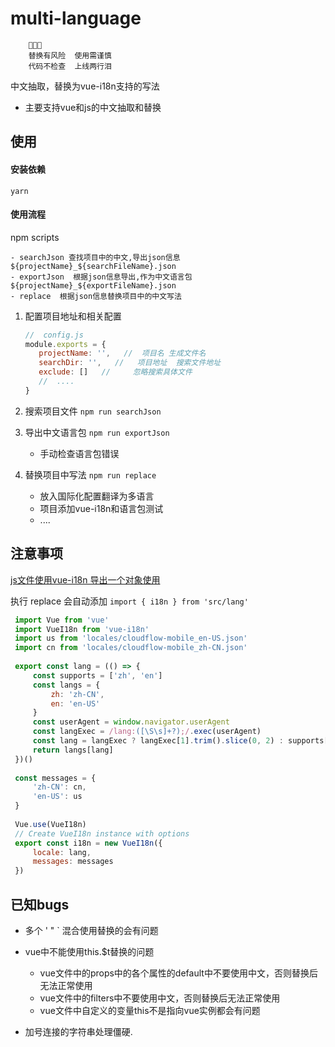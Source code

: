 # multi-language

```
    🤢🤢🤢
    替换有风险  使用需谨慎
    代码不检查  上线两行泪
```

中文抽取，替换为vue-i18n支持的写法

- 主要支持vue和js的中文抽取和替换



## 使用

#### 安装依赖
```shell script
yarn
```

#### 使用流程

 npm scripts
```
- searchJson 查找项目中的中文,导出json信息      ${projectName}_${searchFileName}.json
- exportJson  根据json信息导出,作为中文语言包   ${projectName}_${exportFileName}.json
- replace  根据json信息替换项目中的中文写法
```

1. 配置项目地址和相关配置 
    ```javascript
    //  config.js
   module.exports = {
       projectName: '',   //  项目名 生成文件名
       searchDir: '',   //   项目地址  搜索文件地址
       exclude: []   //     忽略搜索具体文件
       //  ....
   }
    ```

2. 搜索项目文件  `npm run searchJson`
3. 导出中文语言包 `npm run exportJson`
    - 手动检查语言包错误
4. 替换项目中写法 `npm run replace`
    - 放入国际化配置翻译为多语言
    - 项目添加vue-i18n和语言包测试
    - ....


## 注意事项

[js文件使用vue-i18n 导出一个对象使用](https://github.com/kazupon/vue-i18n/issues/149#issuecomment-357455921)

执行 replace 会自动添加 `import { i18n } from 'src/lang'`
   
```javascript
 import Vue from 'vue'
 import VueI18n from 'vue-i18n'
 import us from 'locales/cloudflow-mobile_en-US.json'
 import cn from 'locales/cloudflow-mobile_zh-CN.json'
 
 export const lang = (() => {
     const supports = ['zh', 'en']
     const langs = {
         zh: 'zh-CN',
         en: 'en-US'
     }
     const userAgent = window.navigator.userAgent
     const langExec = /lang:([\S\s]+?);/.exec(userAgent)
     const lang = langExec ? langExec[1].trim().slice(0, 2) : supports[0]
     return langs[lang]
 })()
 
 const messages = {
     'zh-CN': cn,
     'en-US': us
 }
 
 Vue.use(VueI18n)
 // Create VueI18n instance with options
 export const i18n = new VueI18n({
     locale: lang,
     messages: messages
 })

```
## 已知bugs

- 多个 ' " ` 混合使用替换的会有问题

- vue中不能使用this.$t替换的问题

    -   vue文件中的props中的各个属性的default中不要使用中文，否则替换后无法正常使用
    -   vue文件中的filters中不要使用中文，否则替换后无法正常使用
    -   vue文件中自定义的变量this不是指向vue实例都会有问题
 
- 加号连接的字符串处理僵硬.